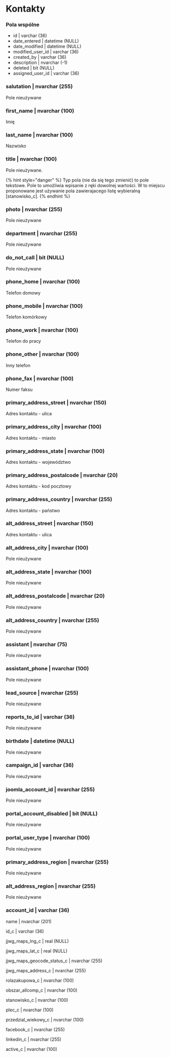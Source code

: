 # Kontakty

### Pola wspólne

* id \| varchar \(36\)
* date\_entered \| datetime \(NULL\)
* date\_modified \| datetime \(NULL\)
* modified\_user\_id \| varchar \(36\)
* created\_by \| varchar \(36\)
* description \| nvarchar \(-1\)
* deleted \| bit \(NULL\)
* assigned\_user\_id \| varchar \(36\)

### salutation \| nvarchar \(255\)

Pole nieużywane

### first\_name \| nvarchar \(100\)

Imię

### last\_name \| nvarchar \(100\)

Nazwisko

### title \| nvarchar \(100\)

Pole nieużywane. 

{% hint style="danger" %}
Typ pola \(nie da się tego zmienić\) to pole tekstowe. Pole to umożliwia wpisanie z ręki dowolnej wartości. W to miejscu proponowane jest używanie pola zawierajacego listę wybieralną \[stanowisko\_c\].
{% endhint %}

### photo \| nvarchar \(255\)

Pole nieużywane

### department \| nvarchar \(255\)

Pole nieużywane

### do\_not\_call \| bit \(NULL\)

Pole nieużywane

### phone\_home \| nvarchar \(100\)

Telefon domowy

### phone\_mobile \| nvarchar \(100\)

Telefon komórkowy

### phone\_work \| nvarchar \(100\)

Telefon do pracy

### phone\_other \| nvarchar \(100\)

Inny telefon

### phone\_fax \| nvarchar \(100\)

Numer faksu

### primary\_address\_street \| nvarchar \(150\)

Adres kontaktu - ulica

### primary\_address\_city \| nvarchar \(100\)

Adres kontaktu - miasto

### primary\_address\_state \| nvarchar \(100\)

Adres kontaktu - województwo

### primary\_address\_postalcode \| nvarchar \(20\)

Adres kontaktu - kod pocztowy

### primary\_address\_country \| nvarchar \(255\)

Adres kontaktu - państwo

### alt\_address\_street \| nvarchar \(150\)

Adres kontaktu - ulica

### alt\_address\_city \| nvarchar \(100\)

Pole nieużywane

### alt\_address\_state \| nvarchar \(100\)

Pole nieużywane

### alt\_address\_postalcode \| nvarchar \(20\)

Pole nieużywane

### alt\_address\_country \| nvarchar \(255\)

Pole nieużywane

### assistant \| nvarchar \(75\)

Pole nieużywane

### assistant\_phone \| nvarchar \(100\)

Pole nieużywane

### lead\_source \| nvarchar \(255\)

Pole nieużywane

### reports\_to\_id \| varchar \(36\)

Pole nieużywane

### birthdate \| datetime \(NULL\)

Pole nieużywane

### campaign\_id \| varchar \(36\)

Pole nieużywane

### joomla\_account\_id \| nvarchar \(255\)

Pole nieużywane

### portal\_account\_disabled \| bit \(NULL\)

Pole nieużywane

### portal\_user\_type \| nvarchar \(100\)

Pole nieużywane

### primary\_address\_region \| nvarchar \(255\)

Pole nieużywane

### alt\_address\_region \| nvarchar \(255\)

Pole nieużywane

### account\_id \| varchar \(36\)

name \| nvarchar \(201\)

id\_c \| varchar \(36\)

jjwg\_maps\_lng\_c \| real \(NULL\)

jjwg\_maps\_lat\_c \| real \(NULL\)

jjwg\_maps\_geocode\_status\_c \| nvarchar \(255\)

jjwg\_maps\_address\_c \| nvarchar \(255\)

rolazakupowa\_c \| nvarchar \(100\)

obszar\_allcomp\_c \| nvarchar \(100\)

stanowisko\_c \| nvarchar \(100\)

plec\_c \| nvarchar \(100\)

przedzial\_wiekowy\_c \| nvarchar \(100\)

facebook\_c \| nvarchar \(255\)

linkedin\_c \| nvarchar \(255\)

active\_c \| nvarchar \(100\)

